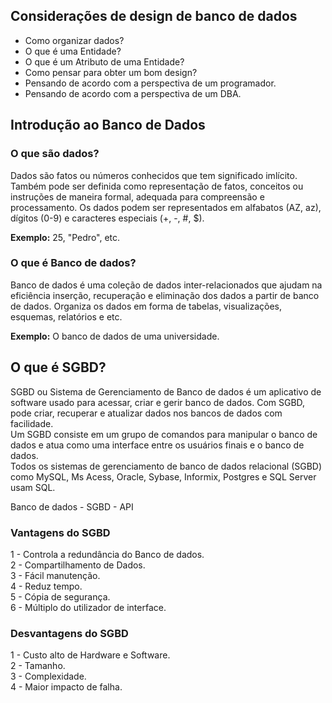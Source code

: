 ## Considerações de design de banco de dados 

- Como organizar dados?
- O que é uma Entidade?
- O que é um Atributo de uma Entidade?
- Como pensar para obter um bom design?
- Pensando de acordo com a perspectiva de um programador.
- Pensando de acordo com a perspectiva de um DBA.

## Introdução ao Banco de Dados 

### O que são dados? 
Dados são fatos ou números conhecidos que tem significado imlícito. Também pode ser definida como representação de fatos, conceitos ou instruções de maneira formal, adequada para compreensão e processamento. Os dados podem ser representados em alfabatos (AZ, az), dígitos (0-9) e caracteres especiais (+, -, #, $). <br>

__Exemplo:__ 25, "Pedro", etc.

### O que é Banco de dados? 
Banco de dados é uma coleção de dados inter-relacionados que ajudam na eficiência inserção, recuperação e eliminação dos dados a partir de banco de dados. Organiza os dados em forma de tabelas, visualizações, esquemas, relatórios e etc. <br>

__Exemplo:__ O banco de dados de uma universidade.

## O que é SGBD?
SGBD ou Sistema de Gerenciamento de Banco de dados é um aplicativo de software usado para acessar, criar e gerir banco de dados. Com SGBD, pode criar, recuperar e atualizar dados nos bancos de dados com facilidade.<br>
Um SGBD consiste em um grupo de comandos para manipular o banco de dados e atua como uma interface entre os usuários finais e o banco de dados.<br>
Todos os sistemas de gerenciamento de banco de dados relacional (SGBD) como MySQL, Ms Acess, Oracle, Sybase, Informix, Postgres e SQL Server usam SQL.<br>

Banco de dados - SGBD - API

### Vantagens do SGBD
1 - Controla a redundância do Banco de dados. <br>
2 - Compartilhamento de Dados. <br>
3 - Fácil manutenção. <br>
4 - Reduz tempo. <br>
5 - Cópia de segurança. <br>
6 - Múltiplo do utilizador de interface. <br>

### Desvantagens do SGBD
1 - Custo alto de Hardware e Software. <br>
2 - Tamanho. <br>
3 - Complexidade. <br>
4 - Maior impacto de falha. <br>